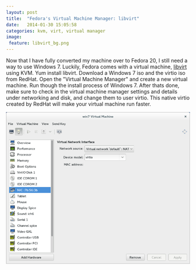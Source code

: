 ```yaml
---
layout: post
title:  "Fedora's Virtual Machine Manager: libvirt"
date:   2014-01-30 15:05:58
categories: kvm, virt, virtual manager 
image:
 feature: libvirt_bg.png
---
```


Now that I have fully converted my machine over to Fedora 20, I still need a way to use Windows 7.  Luckily, Fedora comes with a virtual machine, [libvirt] using KVM.  Yum install libvirt.  Download a Windows 7 iso and the virtio iso from RedHat.  Open the "Virtual Machine Manager" and create a new virtual machine.  Run though the install process of Windows 7.  After thats done, make sure to check in the virtual machine manager settings and details under networking and disk, and change them to user virtio.  This native virtio created by RedHat will make your virtual machine run faster. 

![virtual_machine_details](/images/virt_machine_details.png) 

[libvirt]: libvirt.org

